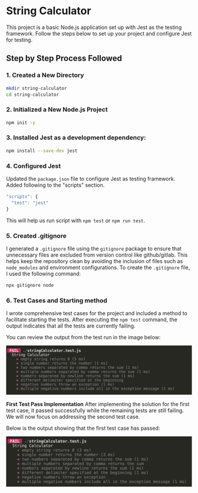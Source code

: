 # String Calculator

This project is a basic Node.js application set up with Jest as the testing framework. Follow the steps below to set up your project and configure Jest for testing.

## Step by Step Process Followed

### 1. Created a New Directory

```bash
mkdir string-calculator
cd string-calculator
```

### 2. Initialized a New Node.js Project
```bash
npm init -y
```

### 3. Installed Jest as a development dependency:
```bash
npm install --save-dev jest
```

### 4. Configured Jest
Updated the `package.json` file to configure Jest as testing framework. Added following to the "scripts" section.
```javascript
"scripts": {
  "test": "jest"
}
```

This will help us run script with `npm test` or `npm run test`. 

### 5. Created .gitignore
I generated a `.gitignore` file using the `gitignore` package to ensure that unnecessary files are excluded from version control like github/gitlab. This helps keep the repository clean by avoiding the inclusion of files such as `node_modules` and environment configurations. To create the `.gitignore` file, I used the following command:
```bash
npx gitignore node
```

### 6. Test Cases and Starting method
I wrote comprehensive test cases for the project and included a method to facilitate starting the tests. After executing the `npm test` command, the output indicates that all the tests are currently failing.

You can review the output from the test run in the image below:

![Test Output](public/test1.png)

**First Test Pass Implementation**
After implementing the solution for the first test case, it passed successfully while the remaining tests are still failing. We will now focus on addressing the second test case.

Below is the output showing that the first test case has passed:

![Test Output](public/pass1.png)


